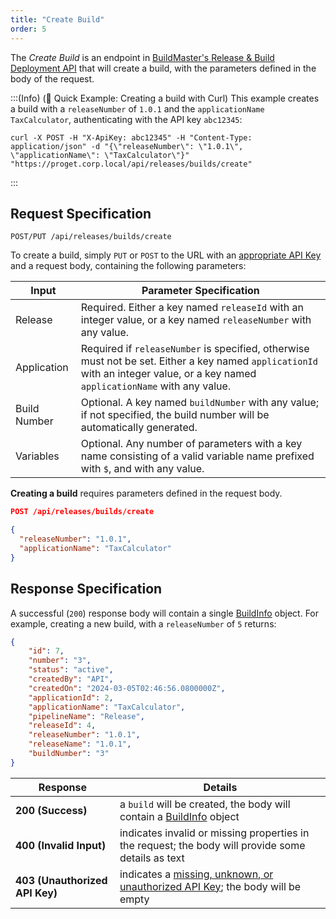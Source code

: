 ```yaml
---
title: "Create Build"
order: 5
---
```


The *Create Build* is an endpoint in [BuildMaster's Release & Build Deployment API](/docs/buildmaster/reference/api/release-and-build) that will create a build, with the parameters defined in the body of the request.

:::(Info) (🚀 Quick Example: Creating a build with Curl)
This example creates a build with a `releaseNumber` of `1.0.1` and the `applicationName` `TaxCalculator`, authenticating with the API key `abc12345`:

````
curl -X POST -H "X-ApiKey: abc12345" -H "Content-Type: application/json" -d "{\"releaseNumber\": \"1.0.1\", \"applicationName\": \"TaxCalculator\"}" "https://proget.corp.local/api/releases/builds/create"
````
:::

## Request Specification
```
POST/PUT /api/releases/builds/create
```
To create a build, simply `PUT` or `POST` to the URL with an [appropriate API Key](/docs/buildmaster/reference/api/release-and-build#authentication) and a request body, containing the following parameters:

| Input | Parameter Specification |
| --- | --- |
| Release | Required. Either a key named `releaseId` with an integer value, or a key named `releaseNumber` with any value. |
| Application | Required if `releaseNumber` is specified, otherwise must not be set. Either a key named `applicationId` with an integer value, or a key named `applicationName` with any value. |
| Build Number | Optional. A key named `buildNumber` with any value; if not specified, the build number will be automatically generated. |
| Variables | Optional. Any number of parameters with a key name consisting of a valid variable name prefixed with `$`, and with any value. |

**Creating a build** requires parameters defined in the request body.

```json
POST /api/releases/builds/create

{
  "releaseNumber": "1.0.1",
  "applicationName": "TaxCalculator"
}
```

## Response Specification
A successful (`200`) response body will contain a single [BuildInfo](/docs/buildmaster/reference/api/release-and-build#buildinfo-object) object. For example, creating a new build, with a `releaseNumber` of `5` returns:

```json
{
    "id": 7,
    "number": "3",
    "status": "active",
    "createdBy": "API",
    "createdOn": "2024-03-05T02:46:56.0800000Z",
    "applicationId": 2,
    "applicationName": "TaxCalculator",
    "pipelineName": "Release",
    "releaseId": 4,
    "releaseNumber": "1.0.1",
    "releaseName": "1.0.1",
    "buildNumber": "3"
}
```

| Response | Details |
|---|---|
| **200 (Success)** | a `build` will be created, the body will contain a [BuildInfo](/docs/buildmaster/reference/api/release-and-build#buildinfo-object) object |
| **400 (Invalid Input)** | indicates invalid or missing properties in the request; the body will provide some details as text |
| **403 (Unauthorized API Key)** | indicates a [missing, unknown, or unauthorized API Key](/docs/proget/api/licenses#authentication); the body will be empty |